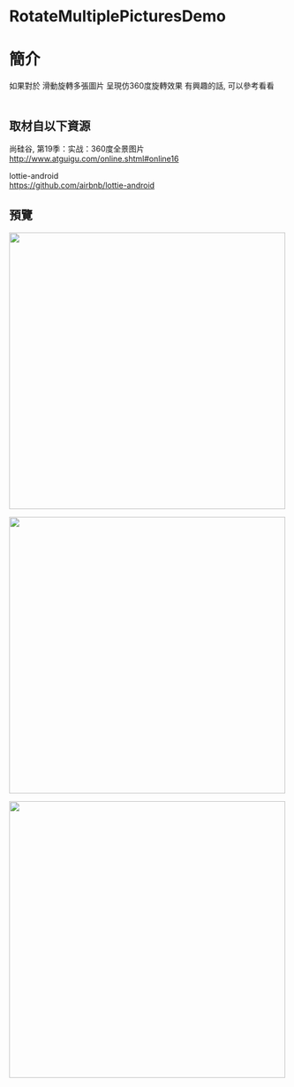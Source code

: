 # RotateMultiplePicturesDemo

簡介
==================================
如果對於 滑動旋轉多張圖片 呈現仿360度旋轉效果 有興趣的話, 可以參考看看                                   

取材自以下資源
--------
尚硅谷, 第19季：实战：360度全景图片                                   
http://www.atguigu.com/online.shtml#online16

lottie-android          
https://github.com/airbnb/lottie-android
                              
預覽
--------
<p align="left">
  <img src="https://i.imgur.com/BhCs4qA.png" width="500"/>
</p>      

<p align="left">
  <img src="https://i.imgur.com/nLXVO12.png" width="500"/>
</p>        

<p align="left">
  <img src="https://i.imgur.com/zw2H6Ab.png" width="500"/>
</p>  

